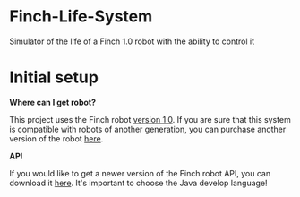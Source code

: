 # Finch-Life-System
Simulator of the life of a Finch 1.0 robot with the ability to control it

# Initial setup
**Where can I get robot?**

This project uses the Finch robot [version 1.0](https://store.birdbraintechnologies.com/collections/featured-items/products/finch-robot).
If you are sure that this system is compatible with robots of another generation, you can purchase another version of the robot [here](https://store.birdbraintechnologies.com/).

**API**

If you would like to get a newer version of the Finch robot API, you can download it [here](https://www.birdbraintechnologies.com/portal/finch1/program/). It's important to choose the Java develop language!

